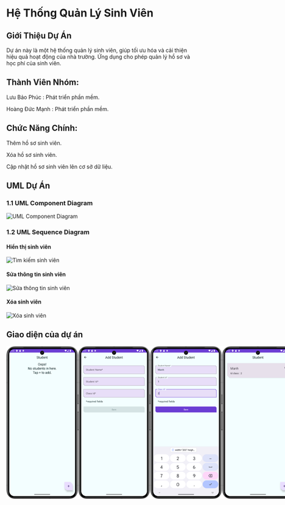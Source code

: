 # Hệ Thống Quản Lý Sinh Viên

## Giới Thiệu Dự Án
Dự án này là một hệ thống quản lý sinh viên, giúp tối ưu hóa và cải thiện hiệu quả hoạt động của nhà trường. Ứng dụng cho phép quản lý hồ sơ và học phí của sinh viên.

## Thành Viên Nhóm:


Lưu Bảo Phúc : Phát triển phần mềm.


Hoàng Đức Mạnh : Phát triển phần mềm.

## Chức Năng Chính: 


Thêm hồ sơ sinh viên.

Xóa hồ sơ sinh viên.

Cập nhật hồ sơ sinh viên lên cơ sở dữ liệu.

## UML Dự Án

### 1.1 UML Component Diagram
<img src="https://github.com/user-attachments/assets/20a3457a-35fc-4b49-ae2b-4b5c7f98efaf" alt="UML Component Diagram" width="500">

### 1.2 UML Sequence Diagram

#### Hiển thị sinh viên
<img src="https://github.com/user-attachments/assets/9a605c62-294d-4c34-b445-e0dfb2f5753e" alt="Tìm kiếm sinh viên" width="500">

#### Sửa thông tin sinh viên
<img src="https://github.com/user-attachments/assets/4341739f-f2a2-41d3-bfd2-c35a2a0ab69c" alt="Sửa thông tin sinh viên" width="500">

#### Xóa sinh viên
<img src="https://github.com/user-attachments/assets/19908e05-a273-4e79-a5da-0d20fc35cff2" alt="Xóa sinh viên" width="500">

## Giao diện của dự án

<div style="display: flex; flex-direction: row;">
    <img src="Screenshot_20241019_092248.png" alt="Giao diện của dự án" width="200" height="400">
    <img src="Screenshot_20241019_092320.png" alt="Giao diện của dự án" width="200" height="400">
    <img src="Screenshot_20241019_092348.png" alt="Giao diện của dự án" width="200" height="400">
    <img src="Screenshot_20241019_092356.png" alt="Giao diện của dự án" width="200" height="400">
</div>








